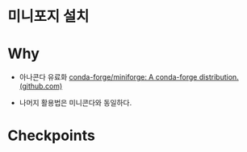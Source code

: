 # 미니포지 설치 

# Why 

- 아나콘다 유료화 
[conda-forge/miniforge: A conda-forge distribution. (github.com)](https://github.com/conda-forge/miniforge)

- 나머지 활용법은 미니콘다와 동일하다. 

# Checkpoints 







